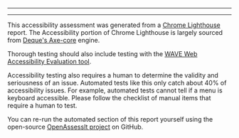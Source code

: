 <hr>
<hr>

This accessibility assessment was generated from a [Chrome Lighthouse](https://developers.google.com/web/tools/lighthouse/) report. The Accessibility portion of Chrome Lighthouse is largely sourced from [Deque's Axe-core](https://github.com/dequelabs/axe-core) engine.

Thorough testing should also include testing with the [WAVE Web Accessibility Evaluation tool](http://wave.webaim.org/).

Accessibility testing also requires a human to determine the validity and seriousness of an issue. Automated tests like this only catch about 40% of accessibility issues. For example, automated tests cannot tell if a menu is keyboard accessible. Please follow the checklist of manual items that require a human to test. 

You can re-run the automated section of this report yourself using the open-source [OpenAssessIt project](https://github.com/OpenAssessItToolkit/openassessit) on GitHub.